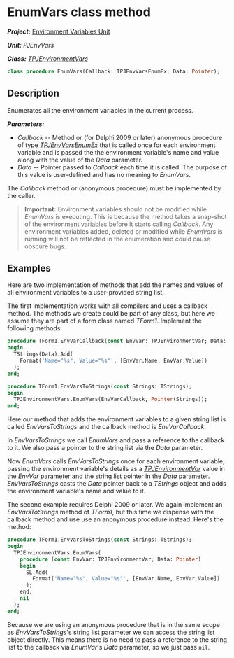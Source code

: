 # EnumVars class method

***Project:*** [Environment Variables Unit](../API.md)

***Unit:*** _PJEnvVars_

***Class:*** [_TPJEnvironmentVars_](./TPJEnvironmentVars.md)

```pascal
class procedure EnumVars(Callback: TPJEnvVarsEnumEx; Data: Pointer);
```

## Description

Enumerates all the environment variables in the current process.

***Parameters:***

* _Callback_ -- Method or (for Delphi 2009 or later) anonymous procedure of type [_TPJEnvVarsEnumEx_](./TPJEnvVarsEnumEx.md) that is called once for each environment variable and is passed the the environment variable's name and value along with the value of the _Data_ parameter.
* _Data_ -- Pointer passed to _Callback_ each time it is called. The purpose of this value is user-defined and has no meaning to _EnumVars_.

The _Callback_ method or (anonymous procedure) must be implemented by the caller.

> **Important:** Environment variables should not be modified while _EnumVars_ is executing. This is because the method takes a snap-shot of the environment variables before it starts calling _Callback_. Any environment variables added, deleted or modified while _EnumVars_ is running will not be reflected in the enumeration and could cause obscure bugs.

## Examples

Here are two implementation of methods that add the names and values of all environment variables to a user-provided string list.

The first implementation works with all compilers and uses a callback method. The methods we create could be part of any class, but here we assume they are part of a form class named _TForm1_. Implement the following methods:

```pascal
procedure TForm1.EnvVarCallback(const EnvVar: TPJEnvironmentVar; Data: Pointer):
begin
  TStrings(Data).Add(
    Format('Name="%s", Value="%s"', [EnvVar.Name, EnvVar.Value])
  );
end;

procedure TForm1.EnvVarsToStrings(const Strings: TStrings);
begin
  TPJEnvironmentVars.EnumVars(EnvVarCallback, Pointer(Strings));
end;
```

Here our method that adds the environment variables to a given string list is called _EnvVarsToStrings_ and the callback method is _EnvVarCallback_.

In _EnvVarsToStrings_ we call _EnumVars_ and pass a reference to the callback to it. We also pass a pointer to the string list via the _Data_ parameter.

Now _EnumVars_ calls _EnvVarsToStrings_ once for each environment variable, passing the environment variable's details as a [_TPJEnvironmentVar_](./TPJEnvironmentVar.md) value in the _EnvVar_ parameter and the string list pointer in the _Data_ parameter. _EnvVarsToStrings_ casts the _Data_ pointer back to a _TStrings_ object and adds the environment variable's name and value to it.

The second example requires Delphi 2009 or later. We again implement an _EnvVarsToStrings_ method of _TForm1_, but this time we dispense with the callback method and use use an anonymous procedure instead. Here's the method:

```pascal
procedure TForm1.EnvVarsToStrings(const Strings: TStrings);
begin
  TPJEnvironmentVars.EnumVars(
    procedure (const EnvVar: TPJEnvironmentVar; Data: Pointer)
    begin
      SL.Add(
        Format('Name="%s", Value="%s"', [EnvVar.Name, EnvVar.Value])
      );
    end,
    nil
  );
end;
```

Because we are using an anonymous procedure that is in the same scope as _EnvVarsToStrings_'s string list parameter we can access the string list object directly. This means there is no need to pass a reference to the string list to the callback via _EnumVar_'s _Data_ parameter, so we just pass `nil`.
